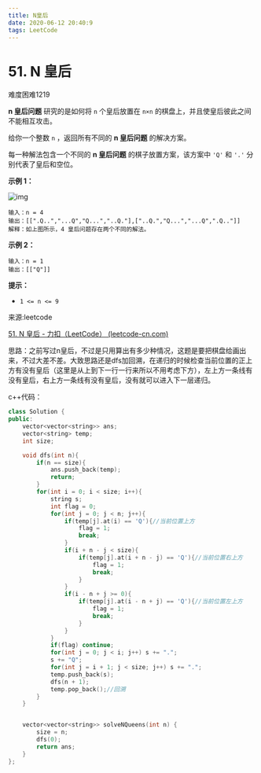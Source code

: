 ```yaml
---
title: N皇后
date: 2020-06-12 20:40:9
tags: LeetCode
---
```


# 51. N 皇后

难度困难1219

**n 皇后问题** 研究的是如何将 `n` 个皇后放置在 `n×n` 的棋盘上，并且使皇后彼此之间不能相互攻击。

给你一个整数 `n` ，返回所有不同的 **n 皇后问题** 的解决方案。

每一种解法包含一个不同的 **n 皇后问题** 的棋子放置方案，该方案中 `'Q'` 和 `'.'` 分别代表了皇后和空位。

 

**示例 1：**

![img](https://assets.leetcode.com/uploads/2020/11/13/queens.jpg)

```
输入：n = 4
输出：[[".Q..","...Q","Q...","..Q."],["..Q.","Q...","...Q",".Q.."]]
解释：如上图所示，4 皇后问题存在两个不同的解法。
```

**示例 2：**

```
输入：n = 1
输出：[["Q"]]
```

**提示：**

- `1 <= n <= 9`

来源:leetcode

[51. N 皇后 - 力扣（LeetCode） (leetcode-cn.com)](https://leetcode-cn.com/problems/n-queens/)

思路：之前写过n皇后，不过是只用算出有多少种情况，这题是要把棋盘给画出来，不过大差不差。大致思路还是dfs加回溯，在递归的时候检查当前位置的正上方有没有皇后（这里是从上到下一行一行来所以不用考虑下方），左上方一条线有没有皇后，右上方一条线有没有皇后，没有就可以进入下一层递归。

c++代码：

```c++
class Solution {
public:
    vector<vector<string>> ans;
    vector<string> temp;
    int size;

    void dfs(int n){
        if(n == size){
            ans.push_back(temp);
            return;
        }
        for(int i = 0; i < size; i++){
            string s;
            int flag = 0;
            for(int j = 0; j < n; j++){
                if(temp[j].at(i) == 'Q'){//当前位置上方
                    flag = 1;
                    break;
                }    
                if(i + n - j < size){
                    if(temp[j].at(i + n - j) == 'Q'){//当前位置右上方
                        flag = 1;
                        break;
                    }
                }
                if(i - n + j >= 0){
                    if(temp[j].at(i - n + j) == 'Q'){//当前位置左上方
                        flag = 1;
                        break;
                    }
                }
            }
            if(flag) continue;
            for(int j = 0; j < i; j++) s += ".";
            s += "Q";
            for(int j = i + 1; j < size; j++) s += ".";
            temp.push_back(s);
            dfs(n + 1);
            temp.pop_back();//回溯
        }
    }


    vector<vector<string>> solveNQueens(int n) {
        size = n;
        dfs(0);
        return ans;
    }
};
```



